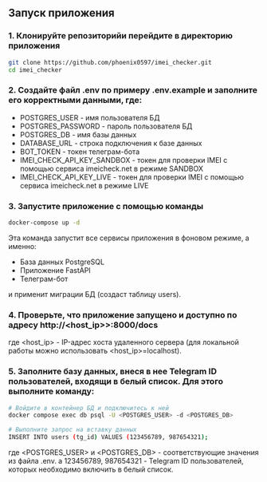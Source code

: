 ## Запуск приложения

### 1. Клонируйте репозиторийи перейдите в директорию приложения

```bash
git clone https://github.com/phoenix0597/imei_checker.git
cd imei_checker
```

### 2. Создайте файл .env по примеру .env.example и заполните его корректными данными, где:

* POSTGRES_USER - имя пользователя БД
* POSTGRES_PASSWORD - пароль пользователя БД
* POSTGRES_DB - имя базы данных
* DATABASE_URL - строка подключения к базе данных
* BOT_TOKEN - токен телеграм-бота
* IMEI_CHECK_API_KEY_SANDBOX - токен для проверки IMEI с помощью сервиса imeicheck.net в режиме SANDBOX
* IMEI_CHECK_API_KEY_LIVE - токен для проверки IMEI с помощью сервиса imeicheck.net в режиме LIVE

### 3. Запустите приложение с помощью команды

```bash
docker-compose up -d
```

Эта команда запустит все сервисы приложения в фоновом режиме, а именно:

- База данных PostgreSQL
- Приложение FastAPI
- Телеграм-бот

и применит миграции БД (создаст таблицу users).

### 4. Проверьте, что приложение запущено и доступно по адресу http://<host_ip>>:8000/docs

где <host_ip> - IP-адрес хоста удаленного сервера (для локальной работы можно использовать <host_ip>=localhost).

### 5. Заполните базу данных, внеся в нее Telegram ID пользователей, входящи в белый список. Для этого выполните команду:

```bash
# Войдите в контейнер БД и подключитесь к ней
docker compose exec db psql -U <POSTGRES_USER> -d <POSTGRES_DB>

# Выполните запрос на вставку данных
INSERT INTO users (tg_id) VALUES (123456789, 987654321);
```

где <POSTGRES_USER> и <POSTGRES_DB> - соответствующие значения из файла .env.
а 123456789, 987654321 - Telegram ID пользователей, которых необходимо включить в белый список. 
